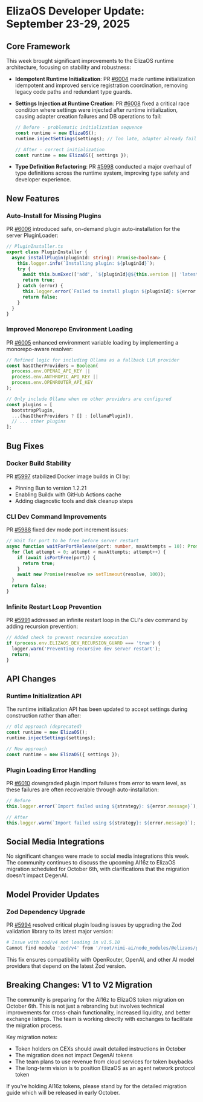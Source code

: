 # ElizaOS Developer Update: September 23-29, 2025

## Core Framework

This week brought significant improvements to the ElizaOS runtime architecture, focusing on stability and robustness:

- **Idempotent Runtime Initialization**: PR [#6004](https://github.com/elizaOS/eliza/pull/6004) made runtime initialization idempotent and improved service registration coordination, removing legacy code paths and redundant type guards.

- **Settings Injection at Runtime Creation**: PR [#6008](https://github.com/elizaOS/eliza/pull/6008) fixed a critical race condition where settings were injected after runtime initialization, causing adapter creation failures and DB operations to fail:
  ```typescript
  // Before - problematic initialization sequence
  const runtime = new ElizaOS();
  runtime.injectSettings(settings); // Too late, adapter already failed

  // After - correct initialization
  const runtime = new ElizaOS({ settings });
  ```

- **Type Definition Refactoring**: PR [#5998](https://github.com/elizaOS/eliza/pull/5998) conducted a major overhaul of type definitions across the runtime system, improving type safety and developer experience.

## New Features

### Auto-Install for Missing Plugins

PR [#6006](https://github.com/elizaOS/eliza/pull/6006) introduced safe, on-demand plugin auto-installation for the server PluginLoader:

```typescript
// PluginInstaller.ts
export class PluginInstaller {
  async installPlugin(pluginId: string): Promise<boolean> {
    this.logger.info(`Installing plugin: ${pluginId}`);
    try {
      await this.bunExec(['add', `${pluginId}@${this.version || 'latest'}`]);
      return true;
    } catch (error) {
      this.logger.error(`Failed to install plugin ${pluginId}: ${error.message}`);
      return false;
    }
  }
}
```

### Improved Monorepo Environment Loading

PR [#6005](https://github.com/elizaOS/eliza/pull/6005) enhanced environment variable loading by implementing a monorepo-aware resolver:

```typescript
// Refined logic for including Ollama as a fallback LLM provider
const hasOtherProviders = Boolean(
  process.env.OPENAI_API_KEY || 
  process.env.ANTHROPIC_API_KEY || 
  process.env.OPENROUTER_API_KEY
);

// Only include Ollama when no other providers are configured
const plugins = [
  bootstrapPlugin,
  ...(hasOtherProviders ? [] : [ollamaPlugin]),
  // ... other plugins
];
```

## Bug Fixes

### Docker Build Stability

PR [#5997](https://github.com/elizaOS/eliza/pull/5997) stabilized Docker image builds in CI by:

- Pinning Bun to version 1.2.21
- Enabling Buildx with GitHub Actions cache
- Adding diagnostic tools and disk cleanup steps

### CLI Dev Command Improvements

PR [#5988](https://github.com/elizaOS/eliza/pull/5988) fixed dev mode port increment issues:

```typescript
// Wait for port to be free before server restart
async function waitForPortRelease(port: number, maxAttempts = 10): Promise<boolean> {
  for (let attempt = 0; attempt < maxAttempts; attempt++) {
    if (await isPortFree(port)) {
      return true;
    }
    await new Promise(resolve => setTimeout(resolve, 100));
  }
  return false;
}
```

### Infinite Restart Loop Prevention

PR [#5991](https://github.com/elizaOS/eliza/pull/5991) addressed an infinite restart loop in the CLI's dev command by adding recursion prevention:

```typescript
// Added check to prevent recursive execution
if (process.env.ELIZAOS_DEV_RECURSION_GUARD === 'true') {
  logger.warn('Preventing recursive dev server restart');
  return;
}
```

## API Changes

### Runtime Initialization API

The runtime initialization API has been updated to accept settings during construction rather than after:

```typescript
// Old approach (deprecated)
const runtime = new ElizaOS();
runtime.injectSettings(settings);

// New approach
const runtime = new ElizaOS({ settings });
```

### Plugin Loading Error Handling

PR [#6010](https://github.com/elizaOS/eliza/pull/6010) downgraded plugin import failures from error to warn level, as these failures are often recoverable through auto-installation:

```typescript
// Before
this.logger.error(`Import failed using ${strategy}: ${error.message}`);

// After
this.logger.warn(`Import failed using ${strategy}: ${error.message}`);
```

## Social Media Integrations

No significant changes were made to social media integrations this week. The community continues to discuss the upcoming AI16z to ElizaOS migration scheduled for October 6th, with clarifications that the migration doesn't impact DegenAI.

## Model Provider Updates

### Zod Dependency Upgrade

PR [#5994](https://github.com/elizaOS/eliza/pull/5994) resolved critical plugin loading issues by upgrading the Zod validation library to its latest major version:

```bash
# Issue with zod/v4 not loading in v1.5.10
Cannot find module 'zod/v4' from '/root/nimi-ai/node_modules/@elizaos/plugin-openrouter/node_modules/ai/dist/index.mjs'
```

This fix ensures compatibility with OpenRouter, OpenAI, and other AI model providers that depend on the latest Zod version.

## Breaking Changes: V1 to V2 Migration

The community is preparing for the AI16z to ElizaOS token migration on October 6th. This is not just a rebranding but involves technical improvements for cross-chain functionality, increased liquidity, and better exchange listings. The team is working directly with exchanges to facilitate the migration process.

Key migration notes:
- Token holders on CEXs should await detailed instructions in October
- The migration does not impact DegenAI tokens
- The team plans to use revenue from cloud services for token buybacks
- The long-term vision is to position ElizaOS as an agent network protocol token

If you're holding AI16z tokens, please stand by for the detailed migration guide which will be released in early October.